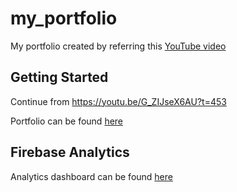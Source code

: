 # my_portfolio

My portfolio created by referring this [YouTube video](https://youtu.be/G_ZIJseX6AU)

## Getting Started

Continue from https://youtu.be/G_ZIJseX6AU?t=453

Portfolio can be found [here](https://react-native-firebase-5a06a.web.app/)

## Firebase Analytics
Analytics dashboard can be found [here](https://console.firebase.google.com/project/react-native-firebase-5a06a/analytics/app/web:NjZjMTdiZTItODNhZS00ZjVkLTk2NDMtOTE2YzYwN2I5ZTlm/streamview/realtime~2Foverview%3Ffpn%3D607168453417)